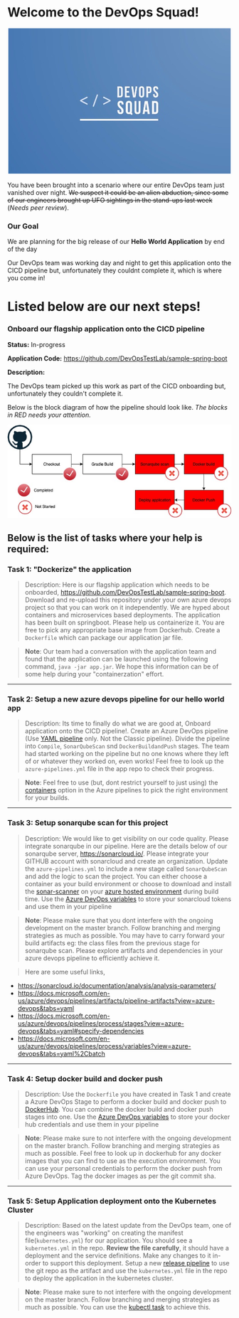 # Welcome to the DevOps Squad!

<p align="center">
<img src="files/logo/logo.jpeg">
</p>

You have been brought into a scenario where our entire DevOps team just vanished over night. ~~We suspect it could be an alien abduction, since some of our engineers brought up UFO sightings in the stand-ups last week~~ (_Needs peer review_).

### Our Goal

We are planning for the big release of our **Hello World Application** by end of the day

Our DevOps team was working day and night to get this application onto the CICD pipeline but, unfortunately they couldnt complete it, which is where you come in!

# Listed below are our next steps!

### Onboard our flagship application onto the CICD pipeline

**Status:** In-progress

**Application Code:** https://github.com/DevOpsTestLab/sample-spring-boot

**Description:** 

The DevOps team picked up this work as part of the CICD onboarding but, unfortunately they couldn't complete it.

Below is the block diagram of how the pipeline should look like. _The blocks in RED needs your attention._


<p align="center">
<img src="files/Flow.jpg">
</p>


## Below is the list of tasks where your help is required:

### Task 1: "Dockerize" the application

> Description: Here is our flagship application which needs to be onboarded, https://github.com/DevOpsTestLab/sample-spring-boot. Download and re-upload this repository under your own azure devops project so that you can work on it independently. We are hyped about containers and microservices based deployments. The application has been built on springboot. Please help us containerize it. You are free to pick any appropriate base image from Dockerhub. Create a `Dockerfile` which can package our application jar file.

> **Note**: Our team had a conversation with the application team and found that the application can be launched using the following command, `java -jar app.jar`. We hope this information can be of some help during your "containerzation" effort.

***

### Task 2: Setup a new azure devops pipeline for our hello world app

> Description: Its time to finally do what we are good at, Onboard application onto the CICD pipeline!. Create an Azure DevOps pipeline (Use [YAML pipeline](https://docs.microsoft.com/en-us/azure/devops/pipelines/yaml-schema?view=azure-devops&tabs=schema%2Cparameter-schema) only. Not the Classic pipeline). Divide the pipeline into `Compile`, `SonarQubeScan` snd `DockerBuildandPush` stages. The team had started working on the pipeline but no one knows where they left of or whatever they worked on, even works! Feel free to look up the `azure-pipelines.yml` file in the app repo to check their progress.

> **Note**: Feel free to use (but, dont restrict yourself to just using) the [containers](https://docs.microsoft.com/en-us/azure/devops/pipelines/process/container-phases?view=azure-devops#single-job) option in the Azure pipelines to pick the right environment for your builds.

***

### Task 3: Setup sonarqube scan for this project

> Description: We would like to get visibility on our code quality. Please integrate sonarqube in our pipeline. Here are the details below of our sonarqube server, https://sonarcloud.io/. Please integrate your GITHUB account with sonarcloud and create an organization. Update the `azure-pipelines.yml` to include a new stage called `SonarQubeScan` and add the logic to scan the project. You can either choose a container as your build environment or choose to download and install the [sonar-scanner](https://github.com/SonarSource/sonar-scanner-cli) on your [azure hosted environment](https://docs.microsoft.com/en-us/azure/devops/pipelines/agents/hosted?view=azure-devops&tabs=yaml) during build time. Use the [Azure DevOps variables](https://docs.microsoft.com/en-us/azure/devops/pipelines/process/variables?view=azure-devops&tabs=yaml%2Cbatch#secret-variables) to store your sonarcloud tokens and use them in your pipeline

> **Note**: Please make sure that you dont interfere with the ongoing development on the master branch. Follow branching and merging strategies as much as possible. You may have to carry forward your build artifacts eg: the class files from the previous stage for sonarqube scan. Please explore artifacts and dependencies in your azure devops pipeline to efficiently achieve it.

> Here are some useful links, 
- https://sonarcloud.io/documentation/analysis/analysis-parameters/
- https://docs.microsoft.com/en-us/azure/devops/pipelines/artifacts/pipeline-artifacts?view=azure-devops&tabs=yaml
- https://docs.microsoft.com/en-us/azure/devops/pipelines/process/stages?view=azure-devops&tabs=yaml#specify-dependencies
- https://docs.microsoft.com/en-us/azure/devops/pipelines/process/variables?view=azure-devops&tabs=yaml%2Cbatch
***

### Task 4: Setup docker build and docker push

> Description: Use the `Dockerfile` you have created in Task 1 and create a Azure DevOps Stage to perform a docker build and docker push to [DockerHub](https://hub.docker.com/). You can combine the docker build and docker push stages into one. Use the [Azure DevOps variables](https://docs.microsoft.com/en-us/azure/devops/pipelines/process/variables?view=azure-devops&tabs=yaml%2Cbatch#secret-variables) to store your docker hub credentials and use them in your pipeline

> **Note**: Please make sure to not interfere with the ongoing development on the master branch. Follow branching and merging strategies as much as possible. Feel free to look up in dockerhub for any docker images that you can find to use as the execution environment. You can use your personal credentials to perform the docker push from Azure DevOps. Tag the docker images as per the git commit sha. 

***

### Task 5: Setup Application deployment onto the Kubernetes Cluster

> Description: Based on the latest update from the DevOps team, one of the engineers was "working" on creating the manifest file(`kubernetes.yml`) for our application. You should see a `kubernetes.yml` in the repo. **Review the file carefully**, it should have a deployment and the service definitions. Make any changes to it in-order to support this deployment. Setup a new [release pipeline](https://docs.microsoft.com/en-us/azure/devops/pipelines/release/?view=azure-devops) to use the git repo as the artifact and use the `kubernetes.yml` file in the repo to deploy the application in the kubernetes cluster. 

> **Note**: Please make sure to not interfere with the ongoing development on the master branch. Follow branching and merging strategies as much as possible. You can use the [kubectl task](https://docs.microsoft.com/en-us/azure/devops/pipelines/tasks/deploy/kubernetes?view=azure-devops) to achieve this.
